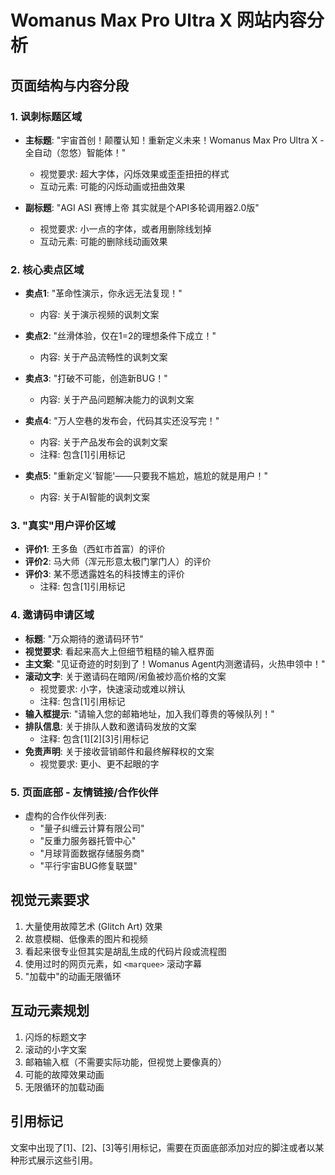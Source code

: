 # Womanus Max Pro Ultra X 网站内容分析

## 页面结构与内容分段

### 1. 讽刺标题区域
- **主标题**: "宇宙首创！颠覆认知！重新定义未来！Womanus Max Pro Ultra X - 全自动（忽悠）智能体！"
  - 视觉要求: 超大字体，闪烁效果或歪歪扭扭的样式
  - 互动元素: 可能的闪烁动画或扭曲效果
  
- **副标题**: "AGI ASI 赛博上帝 其实就是个API多轮调用器2.0版"
  - 视觉要求: 小一点的字体，或者用删除线划掉
  - 互动元素: 可能的删除线动画效果

### 2. 核心卖点区域
- **卖点1**: "革命性演示，你永远无法复现！"
  - 内容: 关于演示视频的讽刺文案
  
- **卖点2**: "丝滑体验，仅在1=2的理想条件下成立！"
  - 内容: 关于产品流畅性的讽刺文案
  
- **卖点3**: "打破不可能，创造新BUG！"
  - 内容: 关于产品问题解决能力的讽刺文案
  
- **卖点4**: "万人空巷的发布会，代码其实还没写完！"
  - 内容: 关于产品发布会的讽刺文案
  - 注释: 包含[1]引用标记
  
- **卖点5**: "重新定义'智能'——只要我不尴尬，尴尬的就是用户！"
  - 内容: 关于AI智能的讽刺文案

### 3. "真实"用户评价区域
- **评价1**: 王多鱼（西虹市首富）的评价
- **评价2**: 马大师（浑元形意太极门掌门人）的评价
- **评价3**: 某不愿透露姓名的科技博主的评价
  - 注释: 包含[1]引用标记

### 4. 邀请码申请区域
- **标题**: "万众期待的邀请码环节"
- **视觉要求**: 看起来高大上但细节粗糙的输入框界面
- **主文案**: "见证奇迹的时刻到了！Womanus Agent内测邀请码，火热申领中！"
- **滚动文字**: 关于邀请码在暗网/闲鱼被炒高价格的文案
  - 视觉要求: 小字，快速滚动或难以辨认
  - 注释: 包含[1]引用标记
- **输入框提示**: "请输入您的邮箱地址，加入我们尊贵的等候队列！"
- **排队信息**: 关于排队人数和邀请码发放的文案
  - 注释: 包含[1][2][3]引用标记
- **免责声明**: 关于接收营销邮件和最终解释权的文案
  - 视觉要求: 更小、更不起眼的字

### 5. 页面底部 - 友情链接/合作伙伴
- 虚构的合作伙伴列表:
  - "量子纠缠云计算有限公司"
  - "反重力服务器托管中心"
  - "月球背面数据存储服务商"
  - "平行宇宙BUG修复联盟"

## 视觉元素要求
1. 大量使用故障艺术 (Glitch Art) 效果
2. 故意模糊、低像素的图片和视频
3. 看起来很专业但其实是胡乱生成的代码片段或流程图
4. 使用过时的网页元素，如 `<marquee>` 滚动字幕
5. "加载中"的动画无限循环

## 互动元素规划
1. 闪烁的标题文字
2. 滚动的小字文案
3. 邮箱输入框（不需要实际功能，但视觉上要像真的）
4. 可能的故障效果动画
5. 无限循环的加载动画

## 引用标记
文案中出现了[1]、[2]、[3]等引用标记，需要在页面底部添加对应的脚注或者以某种形式展示这些引用。

